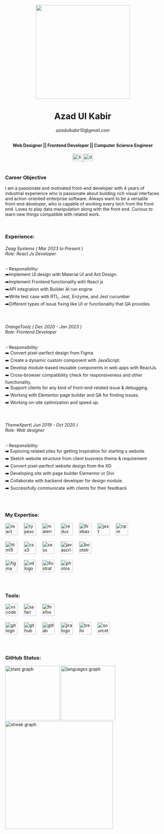 <div align="center">
  <img height="305" src="https://media.tenor.com/ZNp_Ej5ab-YAAAAC/coding.gif"  />
</div>

<h1 align="center">Azad Ul Kabir</h1>
<h6 align="center">azadulkabir10@gmail.com</h6>
<h4 align="center">Web Designer || Frontend Developer || Computer Science Engineer</h4>

<div align="center">
  <a href="https://www.linkedin.com/in/azadulkabir/" target="_blank">
    <img src="https://raw.githubusercontent.com/maurodesouza/profile-readme-generator/master/src/assets/icons/social/linkedin/default.svg" width="31" height="24" alt="linkedin logo"  />
  </a>
  <a href="http://172.16.29.28/" target="_blank">
    <img src="https://raw.githubusercontent.com/maurodesouza/profile-readme-generator/master/src/assets/icons/social/devto/default.svg" width="31" height="24" alt="devto logo"  />
  </a>
</div>

<br clear="both">

<h3 align="left">Career Objective</h3>


<p align="left">I am a passionate and motivated front-end developer with 4 years of industrial experience who is passionate about building rich visual interfaces and action-oriented enterprise software. Always want to be a versatile front-end developer, who is capable of working every tech from the front end. Loves to play data manipulation along with the front end. Curious to learn new things compatible with related work.</p>

<br clear="both">

<h3 align="left">Experience:</h3>

<h6 align="left">Zaag Systems ( Mar 2023 to Present )<br>Role: React Js Developer</h6>

<p align="left">☞Responsibility:<br>➡️Implement UI design with Material UI and Ant Design.<br>➡️Implement Frontend functionality with React js<br>➡️API integration with Builder AI run engine<br>➡️Write test case with RTL, Jest, Enzyme, and Jest cucumber <br>➡️Different types of issue fixing like UI or functionality that QA provides.</p>

<br clear="both">

<h6 align="left">OrangeToolz ( Dec 2020 - Jan 2023 )<br>Role: Frontend Developer</h6>

<p align="left">☞Responsibility:<br>➡️ Convert pixel-perfect design from Figma<br>➡️ Create a dynamic custom component with JavaScript.<br>➡️ Develop module-based reusable components in web apps with ReactJs.<br>➡️ Cross-browser compatibility check for responsiveness and other functionality.<br>➡️ Support clients for any kind of front-end-related issue & debugging.<br>➡️ Working with Elementor page builder and QA for finding issues.<br>➡️ Working on-site optimization and speed up.</p>

<br clear="both">

<h6 align="left">ThemeXpert( Jun 2019 - Oct 2020 )<br>Role: Web designer</h6>


<p align="left">☞Responsibility:<br>➡️ Exploring related sites for getting Inspiration for starting a website<br>➡️ Sketch website structure from client business theme & requirement<br>➡️ Convert pixel-perfect website design from the XD <br>➡️ Developing site with page builder Elementor or Divi<br>➡️ Collaborate with backend developer for design module.<br>➡️ Successfully communicate with clients for their feedback</p>

###

<br clear="both">

<h3 align="left">My Expertise:</h3>

<div align="left">
  <img src="https://cdn.jsdelivr.net/gh/devicons/devicon/icons/react/react-original.svg" height="40" alt="react logo"  />
  <img width="12" />
  <img src="https://cdn.jsdelivr.net/gh/devicons/devicon/icons/typescript/typescript-original.svg" height="40" alt="typescript logo"  />
  <img width="12" />
  <img src="https://cdn.jsdelivr.net/gh/devicons/devicon/icons/materialui/materialui-original.svg" height="40" alt="materialui logo"  />
  <img width="12" />
  <img src="https://cdn.jsdelivr.net/gh/devicons/devicon/icons/redux/redux-original.svg" height="40" alt="redux logo"  />
  <img width="12" />
  <img src="https://cdn.jsdelivr.net/gh/devicons/devicon/icons/firebase/firebase-plain.svg" height="40" alt="firebase logo"  />
  <img width="12" />
  <img src="https://cdn.jsdelivr.net/gh/devicons/devicon/icons/jest/jest-plain.svg" height="40" alt="jest logo"  />
  <img width="12" />
  <img src="https://cdn.jsdelivr.net/gh/devicons/devicon/icons/npm/npm-original-wordmark.svg" height="40" alt="npm logo"  />
</div>
<br />
<div align="left">
  <img src="https://cdn.jsdelivr.net/gh/devicons/devicon/icons/html5/html5-original.svg" height="40" alt="html5 logo"  />
  <img width="12" />
  <img src="https://cdn.jsdelivr.net/gh/devicons/devicon/icons/css3/css3-original.svg" height="40" alt="css3 logo"  />
  <img width="12" />
  <img src="https://cdn.jsdelivr.net/gh/devicons/devicon/icons/sass/sass-original.svg" height="40" alt="sass logo"  />
  <img width="12" />
  <img src="https://cdn.jsdelivr.net/gh/devicons/devicon/icons/javascript/javascript-original.svg" height="40" alt="javascript logo"  />
  <img width="12" />
  <img src="https://cdn.jsdelivr.net/gh/devicons/devicon/icons/bootstrap/bootstrap-original.svg" height="40" alt="bootstrap logo"  />
</div>
<br />
<div align="left">
  <img src="https://cdn.jsdelivr.net/gh/devicons/devicon/icons/figma/figma-original.svg" height="40" alt="figma logo"  />
  <img width="12" />
  <img src="https://cdn.jsdelivr.net/gh/devicons/devicon/icons/xd/xd-plain.svg" height="40" alt="xd logo"  />
  <img width="12" />
  <img src="https://cdn.jsdelivr.net/gh/devicons/devicon/icons/illustrator/illustrator-plain.svg" height="40" alt="illustrator logo"  />
  <img width="12" />
  <img src="https://cdn.jsdelivr.net/gh/devicons/devicon/icons/photoshop/photoshop-plain.svg" height="40" alt="photoshop logo"  />
</div>

###

<br clear="both">

<h3 align="left">Tools:</h3>

<div align="left">
  <img src="https://cdn.jsdelivr.net/gh/devicons/devicon/icons/vscode/vscode-original.svg" height="40" alt="vscode logo"  />
  <img width="12" />
  <img src="https://cdn.jsdelivr.net/gh/devicons/devicon/icons/safari/safari-original.svg" height="40" alt="safari logo"  />
  <img width="12" />
  <img src="https://cdn.jsdelivr.net/gh/devicons/devicon/icons/firefox/firefox-original.svg" height="40" alt="firefox logo"  />
</div>
<br />
<div align="left">
  <img src="https://cdn.jsdelivr.net/gh/devicons/devicon/icons/git/git-original.svg" height="40" alt="git logo"  />
  <img width="12" />
  <img src="https://cdn.jsdelivr.net/gh/devicons/devicon/icons/github/github-original.svg" height="40" alt="github logo"  />
  <img width="12" />
  <img src="https://cdn.jsdelivr.net/gh/devicons/devicon/icons/gitlab/gitlab-original.svg" height="40" alt="gitlab logo"  />
  <img width="12" />
  <img src="https://cdn.jsdelivr.net/gh/devicons/devicon/icons/jira/jira-original.svg" height="40" alt="jira logo"  />
  <img width="12" />
  <img src="https://cdn.jsdelivr.net/gh/devicons/devicon/icons/trello/trello-plain.svg" height="40" alt="trello logo"  />
  <img width="12" />
  <img src="https://cdn.jsdelivr.net/gh/devicons/devicon/icons/sourcetree/sourcetree-original.svg" height="40" alt="sourcetree logo"  />
</div>

###

<br clear="both">

<h3 align="left">GitHub Status:</h3>

<div align="left">
  <img src="https://github-readme-stats.vercel.app/api?username=azadulkabir455&hide_title=false&hide_rank=false&show_icons=true&include_all_commits=true&count_private=true&disable_animations=false&theme=dark&locale=en&hide_border=false&order=1" height="177" alt="stats graph"  />
  <img src="https://github-readme-stats.vercel.app/api/top-langs?username=azadulkabir455&locale=en&hide_title=false&layout=compact&card_width=320&langs_count=4&theme=dark&hide_border=false&order=2" height="177" alt="languages graph"  />
  <img src="https://streak-stats.demolab.com?user=azadulkabir455&locale=en&mode=daily&theme=dark&hide_border=false&border_radius=5&order=3" height="350" alt="streak graph"  />
</div>

###

